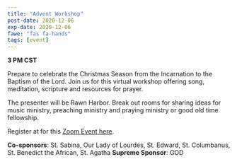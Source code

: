 ```yaml
---
title: "Advent Workshop"
post-date: 2020-12-06
exp-date: 2020-12-06
fawe: "fas fa-hands"
tags: [event]
---
```

**3 PM CST**

Prepare to celebrate the Christmas Season from the Incarnation to the Baptism of the Lord. Join us for this virtual workshop offering song, meditation, scripture and resources for prayer.

The presenter will be Rawn Harbor. Break out rooms for sharing ideas for music ministry, preaching ministry and praying ministry or good old time fellowship.

Register at for this <a href="https://bit.ly/3obflgN" target="_blank">Zoom Event here</a>.

**Co-sponsors**: St. Sabina, Our Lady of Lourdes, St. Edward, St. Columbanus, St. Benedict the African, St. Agatha **Supreme Sponsor**: GOD